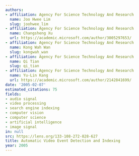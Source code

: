 ```yaml
---
authors:
- affiliation: Agency For Science Technology And Research
  name: Joo Hwee Lim
  slug: joohwee_lim
- affiliation: Agency For Science Technology And Research
  name: Changsheng Xu
  url: https://academic.microsoft.com/author/3005297653/
- affiliation: Agency For Science Technology And Research
  name: Kong Wah Wan
  slug: kongwah_wan
- affiliation: Agency For Science Technology And Research
  name: Qi Tian
  slug: qi_tian
- affiliation: Agency For Science Technology And Research
  name: Yu-Lin Kang
  url: https://academic.microsoft.com/author/2142841699/
date: '2005-02-07'
estimated_citations: 75
fields:
- audio signal
- video processing
- search engine indexing
- computer vision
- computer science
- artificial intelligence
- image signal
in: null
src: https://lens.org/133-108-272-828-627
title: Automatic Video Event Detection and Indexing
year: 2005
---
```

